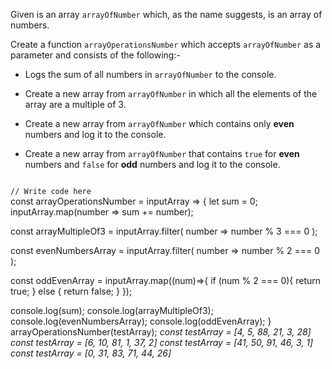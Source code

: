 Given is an array `arrayOfNumber`
which, as the name suggests, is an
array of numbers.

Create a function `arrayOperationsNumber`
which accepts `arrayOfNumber` as a
parameter and consists of the following:-
 
- Logs the sum of all numbers in
`arrayOfNumber` to the console.

- Create a new array from `arrayOfNumber`
in which all the elements of the array
are a multiple of 3.

- Create a new array from `arrayOfNumber` 
which contains only **even** numbers and
log it to the console.

- Create a new array from `arrayOfNumber`
that contains `true` for **even** numbers 
and `false` for **odd** numbers and log it
to the console.

<codeblock language="javascript" type="exercise" testMode="multipleInput">
<code>
// Write code here
</code>
<solution>
const arrayOperationsNumber = inputArray => {
  let sum = 0;
  inputArray.map(number => sum += number);

  const arrayMultipleOf3 = inputArray.filter(
    number => number % 3 === 0
  );

  const evenNumbersArray = inputArray.filter(
    number => number % 2 === 0
  );

  const oddEvenArray = inputArray.map((num)=>{
    if (num % 2 === 0){
      return true;
    } else {
      return false;
    }
  });

  console.log(sum);
  console.log(arrayMultipleOf3);
  console.log(evenNumbersArray);
  console.log(oddEvenArray);
}
</solution>
<testcases>
<caller>
arrayOperationsNumber(testArray);
</caller>
<testcase>
<i>
const testArray = [4, 5, 88, 21, 3, 28]
</i>
</testcase>
<testcase>
<i>
const testArray = [6, 10, 81, 1, 37, 2]
</i>
</testcase>
<testcase>
<i>
const testArray = [41, 50, 91, 46, 3, 1]
</i>
</testcase>
<testcase>
<i>
const testArray = [0, 31, 83, 71, 44, 26]
</i>
</testcase>
</testcases>
</codeblock>
